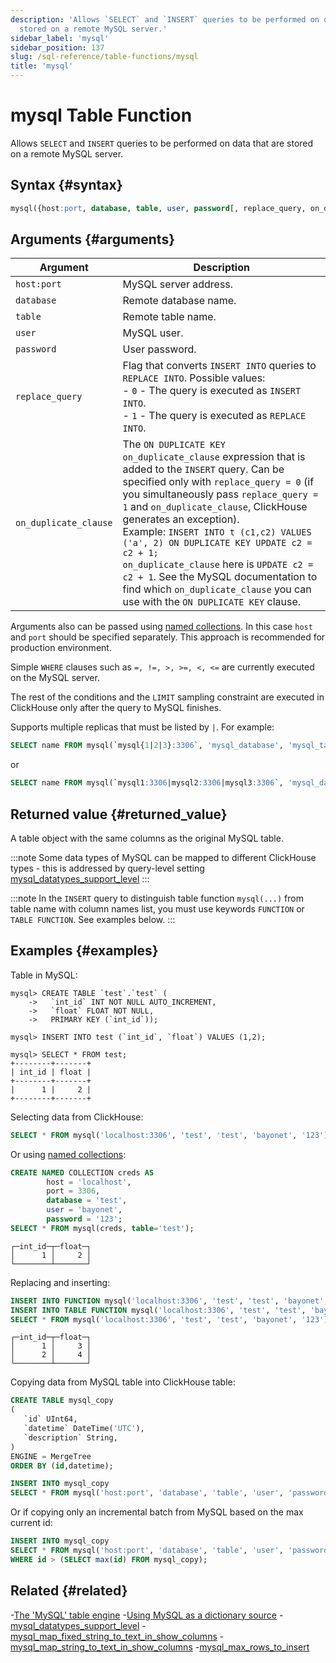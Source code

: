 ```yaml
---
description: 'Allows `SELECT` and `INSERT` queries to be performed on data that are
  stored on a remote MySQL server.'
sidebar_label: 'mysql'
sidebar_position: 137
slug: /sql-reference/table-functions/mysql
title: 'mysql'
---
```


# mysql Table Function

Allows `SELECT` and `INSERT` queries to be performed on data that are stored on a remote MySQL server.

## Syntax {#syntax}

```sql
mysql({host:port, database, table, user, password[, replace_query, on_duplicate_clause] | named_collection[, option=value [,..]]})
```

## Arguments {#arguments}

| Argument            | Description                                                                                                                                                                                                                                                           |
|---------------------|-----------------------------------------------------------------------------------------------------------------------------------------------------------------------------------------------------------------------------------------------------------------------|
| `host:port`         | MySQL server address.                                                                                                                                                                                                                                                 |
| `database`          | Remote database name.                                                                                                                                                                                                                                                 |
| `table`             | Remote table name.                                                                                                                                                                                                                                                    |
| `user`              | MySQL user.                                                                                                                                                                                                                                                           |
| `password`          | User password.                                                                                                                                                                                                                                                        |
| `replace_query`     | Flag that converts `INSERT INTO` queries to `REPLACE INTO`. Possible values:<br/>    - `0` - The query is executed as `INSERT INTO`.<br/>    - `1` - The query is executed as `REPLACE INTO`.                                                                          |
| `on_duplicate_clause` | The `ON DUPLICATE KEY on_duplicate_clause` expression that is added to the `INSERT` query. Can be specified only with `replace_query = 0` (if you simultaneously pass `replace_query = 1` and `on_duplicate_clause`, ClickHouse generates an exception).<br/>    Example: `INSERT INTO t (c1,c2) VALUES ('a', 2) ON DUPLICATE KEY UPDATE c2 = c2 + 1;`<br/>    `on_duplicate_clause` here is `UPDATE c2 = c2 + 1`. See the MySQL documentation to find which `on_duplicate_clause` you can use with the `ON DUPLICATE KEY` clause. |

Arguments also can be passed using [named collections](operations/named-collections.md). In this case `host` and `port` should be specified separately. This approach is recommended for production environment.

Simple `WHERE` clauses such as `=, !=, >, >=, <, <=` are currently executed on the MySQL server.

The rest of the conditions and the `LIMIT` sampling constraint are executed in ClickHouse only after the query to MySQL finishes.

Supports multiple replicas that must be listed by `|`. For example:

```sql
SELECT name FROM mysql(`mysql{1|2|3}:3306`, 'mysql_database', 'mysql_table', 'user', 'password');
```

or

```sql
SELECT name FROM mysql(`mysql1:3306|mysql2:3306|mysql3:3306`, 'mysql_database', 'mysql_table', 'user', 'password');
```

## Returned value {#returned_value}

A table object with the same columns as the original MySQL table.

:::note
Some data types of MySQL can be mapped to different ClickHouse types - this is addressed by query-level setting [mysql_datatypes_support_level](operations/settings/settings.md#mysql_datatypes_support_level)
:::

:::note
In the `INSERT` query to distinguish table function `mysql(...)` from table name with column names list, you must use keywords `FUNCTION` or `TABLE FUNCTION`. See examples below.
:::

## Examples {#examples}

Table in MySQL:

```text
mysql> CREATE TABLE `test`.`test` (
    ->   `int_id` INT NOT NULL AUTO_INCREMENT,
    ->   `float` FLOAT NOT NULL,
    ->   PRIMARY KEY (`int_id`));

mysql> INSERT INTO test (`int_id`, `float`) VALUES (1,2);

mysql> SELECT * FROM test;
+--------+-------+
| int_id | float |
+--------+-------+
|      1 |     2 |
+--------+-------+
```

Selecting data from ClickHouse:

```sql
SELECT * FROM mysql('localhost:3306', 'test', 'test', 'bayonet', '123');
```

Or using [named collections](operations/named-collections.md):

```sql
CREATE NAMED COLLECTION creds AS
        host = 'localhost',
        port = 3306,
        database = 'test',
        user = 'bayonet',
        password = '123';
SELECT * FROM mysql(creds, table='test');
```

```text
┌─int_id─┬─float─┐
│      1 │     2 │
└────────┴───────┘
```

Replacing and inserting:

```sql
INSERT INTO FUNCTION mysql('localhost:3306', 'test', 'test', 'bayonet', '123', 1) (int_id, float) VALUES (1, 3);
INSERT INTO TABLE FUNCTION mysql('localhost:3306', 'test', 'test', 'bayonet', '123', 0, 'UPDATE int_id = int_id + 1') (int_id, float) VALUES (1, 4);
SELECT * FROM mysql('localhost:3306', 'test', 'test', 'bayonet', '123');
```

```text
┌─int_id─┬─float─┐
│      1 │     3 │
│      2 │     4 │
└────────┴───────┘
```

Copying data from MySQL table into ClickHouse table:

```sql
CREATE TABLE mysql_copy
(
   `id` UInt64,
   `datetime` DateTime('UTC'),
   `description` String,
)
ENGINE = MergeTree
ORDER BY (id,datetime);

INSERT INTO mysql_copy
SELECT * FROM mysql('host:port', 'database', 'table', 'user', 'password');
```

Or if copying only an incremental batch from MySQL based on the max current id:

```sql
INSERT INTO mysql_copy
SELECT * FROM mysql('host:port', 'database', 'table', 'user', 'password')
WHERE id > (SELECT max(id) FROM mysql_copy);
```

## Related {#related}

-[The 'MySQL' table engine](../../engines/table-engines/integrations/mysql.md)
-[Using MySQL as a dictionary source](/sql-reference/dictionaries#mysql)
-[mysql_datatypes_support_level](operations/settings/settings.md#mysql_datatypes_support_level)
-[mysql_map_fixed_string_to_text_in_show_columns](operations/settings/settings.md#mysql_map_fixed_string_to_text_in_show_columns)
-[mysql_map_string_to_text_in_show_columns](operations/settings/settings.md#mysql_map_string_to_text_in_show_columns)
-[mysql_max_rows_to_insert](operations/settings/settings.md#mysql_max_rows_to_insert)
